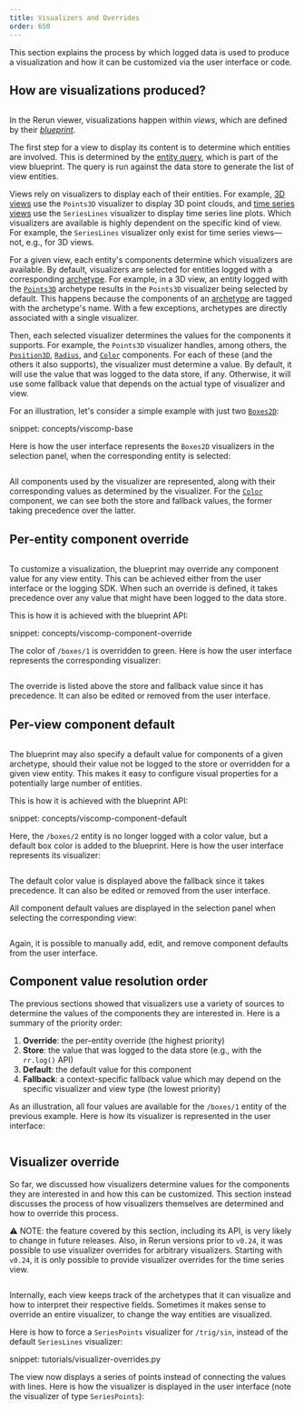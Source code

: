 ```yaml
---
title: Visualizers and Overrides
order: 650
---
```


This section explains the process by which logged data is used to produce a visualization and how it can be customized via the user interface or code.

## How are visualizations produced?

<!-- schematics source: https://excalidraw.com/#json=8G274_acK-zYc7Cq2ONf0,GaIabh3FBulcjNx9ZqJrXg -->

<picture>
  <img src="https://static.rerun.io/viscomp-base/02d6fe87db0d33b6e9e4dc2d647b3c473e6ce50b/full.png" alt="">
  <source media="(max-width: 480px)" srcset="https://static.rerun.io/viscomp-base/02d6fe87db0d33b6e9e4dc2d647b3c473e6ce50b/480w.png">
  <source media="(max-width: 768px)" srcset="https://static.rerun.io/viscomp-base/02d6fe87db0d33b6e9e4dc2d647b3c473e6ce50b/768w.png">
  <source media="(max-width: 1024px)" srcset="https://static.rerun.io/viscomp-base/02d6fe87db0d33b6e9e4dc2d647b3c473e6ce50b/1024w.png">
  <source media="(max-width: 1200px)" srcset="https://static.rerun.io/viscomp-base/02d6fe87db0d33b6e9e4dc2d647b3c473e6ce50b/1200w.png">
</picture>

In the Rerun viewer, visualizations happen within _views_, which are defined by their [_blueprint_](blueprint.md).

The first step for a view to display its content is to determine which entities are involved.
This is determined by the [entity query](../reference/entity-queries.md), which is part of the view blueprint.
The query is run against the data store to generate the list of view entities.

Views rely on visualizers to display each of their entities.
For example, [3D views](../reference/types/views/spatial3d_view.md) use the `Points3D` visualizer to display 3D point clouds,
and [time series views](../reference/types/views/time_series_view.md) use the `SeriesLines` visualizer to display time series line plots.
Which visualizers are available is highly dependent on the specific kind of view.
For example, the `SeriesLines` visualizer only exist for time series views—not, e.g., for 3D views.

For a given view, each entity's components determine which visualizers are available.
By default, visualizers are selected for entities logged with a corresponding [archetype](../reference/types/archetypes.md).
For example, in a 3D view, an entity logged with the [`Points3D`](../reference/types/archetypes/points3d.md) archetype results in the `Points3D` visualizer being selected by default.
This happens because the components of an [archetype](../reference/types/archetypes.md) are tagged with the
archetype's name.
With a few exceptions, archetypes are directly associated with a single visualizer.

Then, each selected visualizer determines the values for the components it supports. For example, the `Points3D` visualizer handles, among others, the [`Position3D`](../reference/types/components/position3d.md), [`Radius`](../reference/types/components/radius.md), and [`Color`](../reference/types/components/color.md) components. For each of these (and the others it also supports), the visualizer must determine a value. By default, it will use the value that was logged to the data store, if any. Otherwise, it will use some fallback value that
 depends on the actual type of visualizer and view.

For an illustration, let's consider a simple example with just two [`Boxes2D`](../reference/types/archetypes/boxes2d.md):

snippet: concepts/viscomp-base

Here is how the user interface represents the `Boxes2D` visualizers in the selection panel, when the corresponding entity is selected:

<picture style="zoom: 0.5">
  <img src="https://static.rerun.io/viscomp-base-screenshot/80f168067b49d2a40aed41b0f3512117314c6a9d/full.png" alt="">
  <source media="(max-width: 480px)" srcset="https://static.rerun.io/viscomp-base-screenshot/80f168067b49d2a40aed41b0f3512117314c6a9d/480w.png">
</picture>


All components used by the visualizer are represented, along with their corresponding values as determined by the visualizer. For the [`Color`](../reference/types/components/color.md) component, we can see both the store and fallback values, the former taking precedence over the latter.



## Per-entity component override

<picture>
  <img src="https://static.rerun.io/viscomp-component-override/aebe94bb431e28d49acd5e5cedc6bfe4905ff1c5/full.png" alt="">
  <source media="(max-width: 480px)" srcset="https://static.rerun.io/viscomp-component-override/aebe94bb431e28d49acd5e5cedc6bfe4905ff1c5/480w.png">
  <source media="(max-width: 768px)" srcset="https://static.rerun.io/viscomp-component-override/aebe94bb431e28d49acd5e5cedc6bfe4905ff1c5/768w.png">
  <source media="(max-width: 1024px)" srcset="https://static.rerun.io/viscomp-component-override/aebe94bb431e28d49acd5e5cedc6bfe4905ff1c5/1024w.png">
  <source media="(max-width: 1200px)" srcset="https://static.rerun.io/viscomp-component-override/aebe94bb431e28d49acd5e5cedc6bfe4905ff1c5/1200w.png">
</picture>

To customize a visualization, the blueprint may override any component value for any view entity.
This can be achieved either from the user interface or the logging SDK.
When such an override is defined, it takes precedence over any value that might have been logged to the data store.

This is how it is achieved with the blueprint API:

snippet: concepts/viscomp-component-override

The color of `/boxes/1` is overridden to green. Here is how the user interface represents the corresponding visualizer:

<picture style="zoom: 0.5">
  <img src="https://static.rerun.io/viscomp-component-override-screenshot/cfd1498e18279734a2d494778bf2e6b603b3b44e/full.png" alt="">
  <source media="(max-width: 480px)" srcset="https://static.rerun.io/viscomp-component-override-screenshot/cfd1498e18279734a2d494778bf2e6b603b3b44e/480w.png">
</picture>

The override is listed above the store and fallback value since it has precedence. It can also be edited or removed from the user interface.


## Per-view component default

<picture>
  <img src="https://static.rerun.io/viscomp-component-default/8473f99cc1cad8f6d15a16019c2c0d18edd77220/full.png" alt="">
  <source media="(max-width: 480px)" srcset="https://static.rerun.io/viscomp-component-default/8473f99cc1cad8f6d15a16019c2c0d18edd77220/480w.png">
  <source media="(max-width: 768px)" srcset="https://static.rerun.io/viscomp-component-default/8473f99cc1cad8f6d15a16019c2c0d18edd77220/768w.png">
  <source media="(max-width: 1024px)" srcset="https://static.rerun.io/viscomp-component-default/8473f99cc1cad8f6d15a16019c2c0d18edd77220/1024w.png">
  <source media="(max-width: 1200px)" srcset="https://static.rerun.io/viscomp-component-default/8473f99cc1cad8f6d15a16019c2c0d18edd77220/1200w.png">
</picture>

The blueprint may also specify a default value for components of a given archetype, should their value not be logged to the store or overridden for a given view entity.
This makes it easy to configure visual properties for a potentially large number of entities.

This is how it is achieved with the blueprint API:

snippet: concepts/viscomp-component-default

Here, the `/boxes/2` entity is no longer logged with a color value, but a default box color is added to the blueprint. Here is how the user interface represents its visualizer:

<picture style="zoom: 0.5">
  <img src="https://static.rerun.io/viscomp-component-default-screenshot-1/240381f22e4f8535e792094df7f042d3843b5284/full.png" alt="">
  <source media="(max-width: 480px)" srcset="https://static.rerun.io/viscomp-component-default-screenshot-1/240381f22e4f8535e792094df7f042d3843b5284/480w.png">
  <source media="(max-width: 768px)" srcset="https://static.rerun.io/viscomp-component-default-screenshot-1/240381f22e4f8535e792094df7f042d3843b5284/768w.png">
</picture>

The default color value is displayed above the fallback since it takes precedence. It can also be edited or removed from the user interface.

All component default values are displayed in the selection panel when selecting the corresponding view:

<picture style="zoom: 0.5">
  <img src="https://static.rerun.io/viscomp-component-default-screenshot-2/0d1e0159fd29e22fd09a5b471348480a57547130/full.png" alt="">
  <source media="(max-width: 480px)" srcset="https://static.rerun.io/viscomp-component-default-screenshot-2/0d1e0159fd29e22fd09a5b471348480a57547130/480w.png">
  <source media="(max-width: 768px)" srcset="https://static.rerun.io/viscomp-component-default-screenshot-2/0d1e0159fd29e22fd09a5b471348480a57547130/768w.png">
</picture>

Again, it is possible to manually add, edit, and remove component defaults from the user interface.


## Component value resolution order

The previous sections showed that visualizers use a variety of sources to determine the values of the components they are interested in. Here is a summary of the priority order:

1. **Override**: the per-entity override (the highest priority)
2. **Store**: the value that was logged to the data store (e.g., with the `rr.log()` API)
3. **Default**: the default value for this component
4. **Fallback**: a context-specific fallback value which may depend on the specific visualizer and view type (the lowest priority)

As an illustration, all four values are available for the `/boxes/1` entity of the previous example. Here is how its visualizer is represented in the user interface:

<picture style="zoom: 0.5">
  <img src="https://static.rerun.io/viscomp-component-resolution-screenshot/a547f66e3116849ab10de2c329e1a8e63790e912/full.png" alt="">
  <source media="(max-width: 480px)" srcset="https://static.rerun.io/viscomp-component-resolution-screenshot/a547f66e3116849ab10de2c329e1a8e63790e912/480w.png">
  <source media="(max-width: 768px)" srcset="https://static.rerun.io/viscomp-component-resolution-screenshot/a547f66e3116849ab10de2c329e1a8e63790e912/768w.png">
</picture>


## Visualizer override

So far, we discussed how visualizers determine values for the components they are interested in and how this can be customized. This section instead discusses the process of how visualizers themselves are determined and how to override this process.

⚠️ NOTE: the feature covered by this section, including its API, is very likely to change in future releases.
Also, in Rerun versions prior to `v0.24`, it was possible to use visualizer overrides for arbitrary visualizers.
Starting with `v0.24`, it is only possible to provide visualizer overrides for the time series view.

<picture>
  <img src="https://static.rerun.io/viscomp-full/945b98084d12be14a5258f2ba00786cb6ec7d19a/full.png" alt="">
  <source media="(max-width: 480px)" srcset="https://static.rerun.io/viscomp-full/945b98084d12be14a5258f2ba00786cb6ec7d19a/480w.png">
  <source media="(max-width: 768px)" srcset="https://static.rerun.io/viscomp-full/945b98084d12be14a5258f2ba00786cb6ec7d19a/768w.png">
  <source media="(max-width: 1024px)" srcset="https://static.rerun.io/viscomp-full/945b98084d12be14a5258f2ba00786cb6ec7d19a/1024w.png">
  <source media="(max-width: 1200px)" srcset="https://static.rerun.io/viscomp-full/945b98084d12be14a5258f2ba00786cb6ec7d19a/1200w.png">
</picture>

Internally, each view keeps track of the archetypes that it can visualize and how to interpret their respective fields.
Sometimes it makes sense to override an entire visualizer, to change the way entities are visualized.

Here is how to force a `SeriesPoints` visualizer for `/trig/sin`, instead of the default `SeriesLines` visualizer:

snippet: tutorials/visualizer-overrides.py

The view now displays a series of points instead of connecting the values with lines.
Here is how the visualizer is displayed in the user interface (note the visualizer of type `SeriesPoints`):

<picture style="zoom: 0.5">
  <img src="https://static.rerun.io/series_points_visualizer/d3c1b3ec9f48b3bf4ba266ef3700f0192c6ae7ce/full.png" alt="">
  <source media="(max-width: 480px)" srcset="https://static.rerun.io/series_points_visualizer/d3c1b3ec9f48b3bf4ba266ef3700f0192c6ae7ce/480w.png">
</picture>
